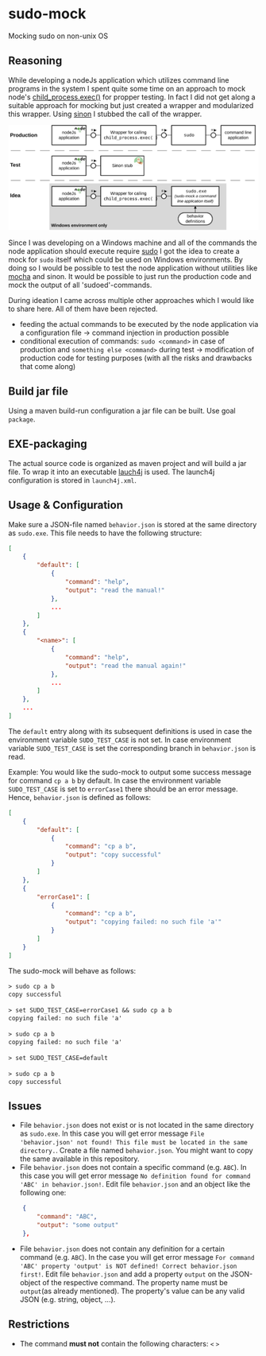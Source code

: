 # sudo-mock

Mocking sudo on non-unix OS

## Reasoning

While developing a nodeJs application which utilizes command line programs in the system I spent quite some time on an approach to mock node's [child_process.exec()](https://nodejs.org/api/child_process.html#child-process) for propper testing. In fact I did not get along a suitable approach for mocking but just created a wrapper and modularized this wrapper. Using [sinon](https://sinonjs.org/) I stubbed the call of the wrapper. 

![](idea.svg)

Since I was developing on a Windows machine and all of the commands the node application should execute require [sudo](https://en.wikipedia.org/wiki/Sudo) I got the idea to create a mock for `sudo` itself which could be used on Windows environments. By doing so I would be possible to test the node application without utilities like [mocha](https://mochajs.org/) and sinon. It would be possible to just run the production code and mock the output of all 'sudoed'-commands.

During ideation I came across multiple other approaches which I would like to share here. All of them have been rejected.

- feeding the actual commands to be executed by the node application via a configuration file -> command injection in production possible
- conditional execution of commands: `sudo <command>` in case of production and `something else <command>` during test -> modification of production code for testing purposes (with all the risks and drawbacks that come along)

## Build jar file

Using a maven build-run configuration a jar file can be built. Use goal `package`. 

## EXE-packaging

The actual source code is organized as maven project and will build a jar file. To wrap it into an executable [lauch4j](http://launch4j.sourceforge.net/) is used. The launch4j configuration is stored in `launch4j.xml`.

## Usage & Configuration

Make sure a JSON-file named `behavior.json` is stored at the same directory as `sudo.exe`. This file needs to have the following structure:

```JSON
[
	{
		"default": [
			{
				"command": "help",
				"output": "read the manual!"
			},
			...
		]
	}, 
	{
		"<name>": [
			{
				"command": "help",
				"output": "read the manual again!"
			},
			...
		]
	},
	...
]
```

The `default` entry along with its subsequent definitions is used in case the environment variable `SUDO_TEST_CASE` is not set. In case environment variable `SUDO_TEST_CASE` is set the corresponding branch in `behavior.json` is read.

Example: You would like the sudo-mock to output some success message for command `cp a b` by default. In case the environment variable `SUDO_TEST_CASE` is set to `errorCase1` there should be an error message. Hence, `behavior.json` is defined as follows:

```JSON
[
	{
		"default": [
			{
				"command": "cp a b",
				"output": "copy successful"
			}
		]
	}, 
	{
		"errorCase1": [
			{
				"command": "cp a b",
				"output": "copying failed: no such file 'a'"
			}
		]
	}
]
```

The sudo-mock will behave as follows:

```
> sudo cp a b
copy successful

> set SUDO_TEST_CASE=errorCase1 && sudo cp a b
copying failed: no such file 'a'

> sudo cp a b
copying failed: no such file 'a'

> set SUDO_TEST_CASE=default

> sudo cp a b
copy successful
```

## Issues

* File `behavior.json` does not exist or is not located in the same directory as `sudo.exe`. In this case you will get error message `File 'behavior.json' not found! This file must be located in the same directory.`. Create a file named `behavior.json`. You might want to copy the same available in this repository.
* File `behavior.json` does not contain a specific command (e.g. `ABC`). In this case you will get error message `No definition found for command 'ABC' in behavior.json!`. Edit file `behavior.json` and an object like the following one:
```JSON
	{
		"command": "ABC",
		"output": "some output"
	},
```

* File `behavior.json` does not contain any definition for a certain command (e.g. `ABC`). In the case you will get error message `For command 'ABC' property 'output' is NOT defined! Correct behavior.json first!`. Edit file `behavior.json` and add a property `output` on the JSON-object of the respective command. The property name must be `output`(as already mentioned). The property's value can be any valid JSON (e.g. string, object, ...).

## Restrictions

* The command **must not** contain the following characters: `<` `>`